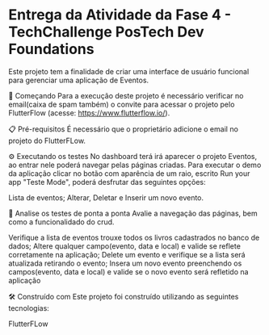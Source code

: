 # Entrega da Atividade da Fase 4 - TechChallenge PosTech Dev Foundations 
Este projeto tem a finalidade de criar uma interface de usuário funcional para gerenciar uma aplicação de Eventos.

🚀 Começando
Para a execução deste projeto é necessário verificar no email(caixa de spam também) o convite para acessar o projeto pelo FlutterFlow (acesse: https://www.flutterflow.io/).


📋 Pré-requisitos
É necessário que o proprietário adicione o email no projeto do FlutterFLow.
 

⚙️ Executando os testes
No dashboard terá irá aparecer o projeto Eventos, ao entrar nele poderá navegar pelas páginas criadas. Para executar o demo da aplicação clicar no botão com aparência de um raio, escrito Run your app "Teste Mode", poderá desfrutar das seguintes opções:

Lista de eventos; Alterar, Deletar e Inserir um novo evento.

🔩 Analise os testes de ponta a ponta
Avalie a navegação das páginas, bem como a funcionalidado do crud.

Verifique a lista de eventos trouxe todos os livros cadastrados no banco de dados;
Altere qualquer campo(evento, data e local) e valide se reflete corretamente na aplicação;
Delete um evento e verifique se a lista será atualizada retirando o evento;
Insera um novo evento preenchendo os campos(evento, data e local) e valide se o novo evento será refletido na aplicação

🛠️ Construído com
Este projeto foi construído utilizando as seguintes tecnologias:

FlutterFLow
